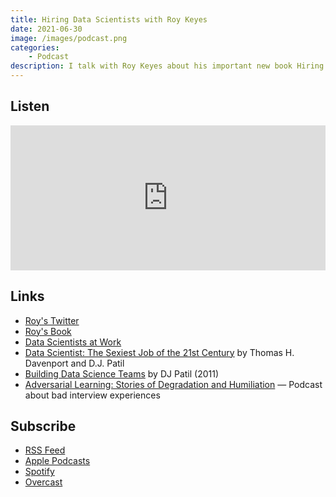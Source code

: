 ```yaml
---
title: Hiring Data Scientists with Roy Keyes
date: 2021-06-30
image: /images/podcast.png
categories:
    - Podcast
description: I talk with Roy Keyes about his important new book Hiring Data Scientists and Machine Learning Engineers.
---
```


## Listen

<iframe src="https://open.spotify.com/embed/episode/2sKIYqYafX3xOAEeSMEezj" width="100%" height="232" frameBorder="0" allowtransparency="true" allow="encrypted-media"></iframe>

## Links

* [Roy's Twitter](https://twitter.com/roycoding?lang=en)
* [Roy's Book](https://leanpub.com/dshiring)
* [Data Scientists at Work](https://www.amazon.com/Data-Scientists-Work-Sebastian-Gutierrez/dp/1430265981)
* [Data Scientist: The Sexiest Job of the 21st Century](https://hbr.org/2012/10/data-scientist-the-sexiest-job-of-the-21st-century) by Thomas H. Davenport and D.J. Patil
* [Building Data Science Teams](https://www.oreilly.com/library/view/building-data-science/BLDNGDST0001/) by DJ Patil (2011)
* [Adversarial Learning: Stories of Degradation and Humiliation](https://adversariallearning.com/episode-10-stories-of-degradation-and-humiliation.html) — Podcast about bad interview experiences


## Subscribe

*   [RSS Feed](https://feedpress.me/intothehopper)
*   [Apple Podcasts](https://podcasts.apple.com/us/podcast/into-the-hopper/id1499693201)
*   [Spotify](https://open.spotify.com/show/63NrgKMVb0VTwkklGboIjy)
*   [Overcast](https://overcast.fm/itunes1499693201/into-the-hopper)

